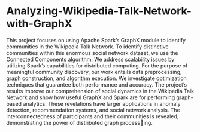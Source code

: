 # Analyzing-Wikipedia-Talk-Network-with-GraphX

This project focuses on using Apache Spark’s
GraphX module to identify communities in the Wikipedia Talk
Network. To identify distinctive communities within this enormous social network dataset, we use the Connected Components
algorithm. We address scalability issues by utilizing Spark’s
capabilities for distributed computing. For the purpose of meaningful community discovery, our work entails data preprocessing,
graph construction, and algorithm execution. We investigate
optimization techniques that guarantee both performance and
accuracy. The project’s results improve our comprehension of
social dynamics in the Wikipedia Talk Network and show how
useful GraphX and Spark are for performing graph-based
analytics. These revelations have larger applications in anomaly
detection, recommendation systems, and social network analysis.
The interconnectedness of participants and their communities is
revealed, demonstrating the power of distributed graph processing.
